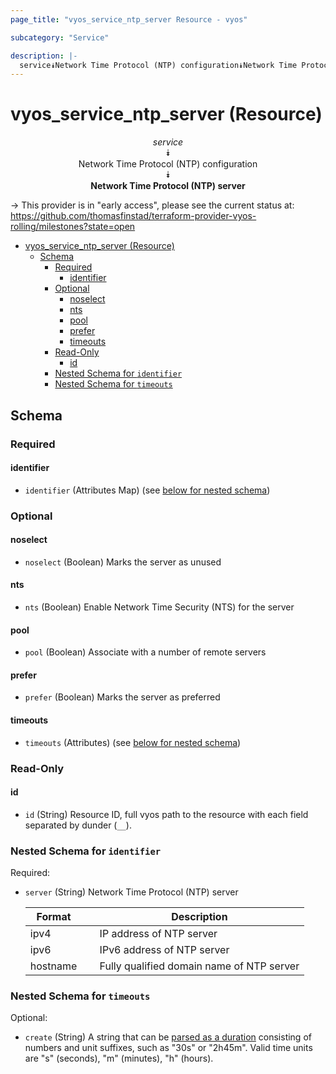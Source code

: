 ```yaml
---
page_title: "vyos_service_ntp_server Resource - vyos"

subcategory: "Service"

description: |-
  service⯯Network Time Protocol (NTP) configuration⯯Network Time Protocol (NTP) server
---
```


# vyos_service_ntp_server (Resource)
<center>

*service*  
⯯  
Network Time Protocol (NTP) configuration  
⯯  
**Network Time Protocol (NTP) server**


</center>

-> This provider is in "early access", please see the current status at: https://github.com/thomasfinstad/terraform-provider-vyos-rolling/milestones?state=open

<!--TOC-->

- [vyos_service_ntp_server (Resource)](#vyos_service_ntp_server-resource)
  - [Schema](#schema)
    - [Required](#required)
      - [identifier](#identifier)
    - [Optional](#optional)
      - [noselect](#noselect)
      - [nts](#nts)
      - [pool](#pool)
      - [prefer](#prefer)
      - [timeouts](#timeouts)
    - [Read-Only](#read-only)
      - [id](#id)
    - [Nested Schema for `identifier`](#nested-schema-for-identifier)
    - [Nested Schema for `timeouts`](#nested-schema-for-timeouts)

<!--TOC-->

<!-- schema generated by tfplugindocs -->
## Schema

### Required

#### identifier
- `identifier` (Attributes Map) (see [below for nested schema](#nestedatt--identifier))

### Optional

#### noselect
- `noselect` (Boolean) Marks the server as unused
#### nts
- `nts` (Boolean) Enable Network Time Security (NTS) for the server
#### pool
- `pool` (Boolean) Associate with a number of remote servers
#### prefer
- `prefer` (Boolean) Marks the server as preferred
#### timeouts
- `timeouts` (Attributes) (see [below for nested schema](#nestedatt--timeouts))

### Read-Only

#### id
- `id` (String) Resource ID, full vyos path to the resource with each field separated by dunder (`__`).

<a id="nestedatt--identifier"></a>
### Nested Schema for `identifier`

Required:

- `server` (String) Network Time Protocol (NTP) server

    |  Format    &emsp;|  Description                                |
    |------------|---------------------------------------------|
    |  ipv4      &emsp;|  IP address of NTP server                   |
    |  ipv6      &emsp;|  IPv6 address of NTP server                 |
    |  hostname  &emsp;|  Fully qualified domain name of NTP server  |


<a id="nestedatt--timeouts"></a>
### Nested Schema for `timeouts`

Optional:

- `create` (String) A string that can be [parsed as a duration](https://pkg.go.dev/time#ParseDuration) consisting of numbers and unit suffixes, such as &#34;30s&#34; or &#34;2h45m&#34;. Valid time units are &#34;s&#34; (seconds), &#34;m&#34; (minutes), &#34;h&#34; (hours).
